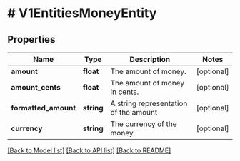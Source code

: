 # # V1EntitiesMoneyEntity

## Properties

Name | Type | Description | Notes
------------ | ------------- | ------------- | -------------
**amount** | **float** | The amount of money. | [optional]
**amount_cents** | **float** | The amount of money in cents. | [optional]
**formatted_amount** | **string** | A string representation of the amount | [optional]
**currency** | **string** | The currency of the money. | [optional]

[[Back to Model list]](../../README.md#models) [[Back to API list]](../../README.md#endpoints) [[Back to README]](../../README.md)
